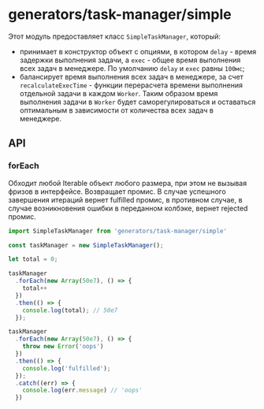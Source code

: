 # generators/task-manager/simple

Этот модуль предоставляет класс `SimpleTaskManager`, который:
  - принимает в конструктор объект с опциями, в котором `delay` - время задержки выполнения задачи, а `exec` - общее время выполнения всех задач в менеджере. По умолчанию `delay` и `exec` равны `100мс`;
  - балансирует время выполнения всех задач в менеджере, за счет `recalculateExecTime` - функции перерасчета времени выполнения отдельной задачи в каждом `Worker`. Таким образом время выполнения задачи в `Worker` будет саморегулироваться и оставаться оптимальным в зависимости от количества всех задач в менеджере.

## API

### forEach

Обходит любой Iterable объект любого размера, при этом не вызывая фризов в интерфейсе. Возвращает промис. В случае успешного завершения итераций вернет fulfilled промис, в противном случае, в случае возникновения ошибки в переданном колбэке, вернет rejected промис.

```js
import SimpleTaskManager from 'generators/task-manager/simple'

const taskManager = new SimpleTaskManager();

let total = 0;

taskManager
  .forEach(new Array(50e7), () => {
    total++
  })
  .then(() => {
    console.log(total); // 50e7
  });

taskManager
  .forEach(new Array(50e7), () => {
    throw new Error('oops')
  })
  .then(() => {
    console.log('fulfilled');
  });
  .catch((err) => {
    console.log(err.message) // 'oops'
  })
```

